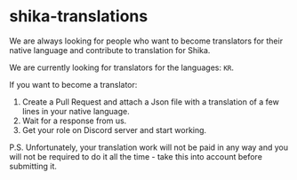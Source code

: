 # shika-translations

We are always looking for people who want to become translators for their native language and contribute to translation for Shika.

We are currently looking for translators for the languages: `KR`.

If you want to become a translator:
1. Create a Pull Request and attach a Json file with a translation of a few lines in your native language.
2. Wait for a response from us.
3. Get your role on Discord server and start working.

P.S. Unfortunately, your translation work will not be paid in any way and you will not be required to do it all the time - take this into account before submitting it.
